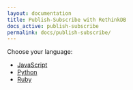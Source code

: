 ```yaml
---
layout: documentation
title: Publish-Subscribe with RethinkDB
docs_active: publish-subscribe
permalink: docs/publish-subscribe/
---
```

Choose your language:

- [JavaScript](javascript/)
- [Python](python/)
- [Ruby](ruby/)
